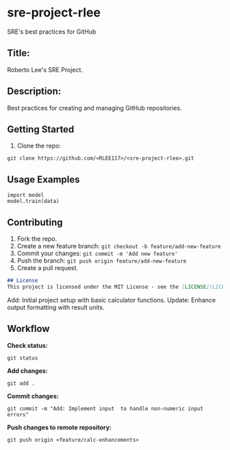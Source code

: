 # sre-project-rlee
SRE's best practices for GitHub 

## Title:
Roberto Lee's SRE Project.

## Description:
Best practices for creating and managing GitHub repositories.

## Getting Started
1. Clone the repo:
```
git clone https://github.com/<RLEE117>/<sre-project-rlee>.git
```

## Usage Examples
```
import model
model.train(data)
```


## Contributing
1. Fork the repo.
2. Create a new feature branch: `git checkout -b feature/add-new-feature`
3. Commit your changes: `git commit -m 'Add new feature'`
4. Push the branch: `git push origin feature/add-new-feature`
5. Create a pull request.


```markdown
## License 
This project is licensed under the MIT License - see the [LICENSE](LICENSE) file for details.
```

Add: Initial project setup with basic calculator functions.
Update: Enhance output formatting with result units.


## Workflow
**Check status:**
```
git status
```
**Add changes:**
``` 
git add .
```

**Commit changes:**
```
git commit -m "Add: Implement input  to handle non-numeric input errors"
```

**Push changes to remote repository:**
```
git push origin <feature/calc-enhancements> 
```
